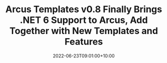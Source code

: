 ---
title: "Arcus Templates v0.8 Finally Brings .NET 6 Support to Arcus, Add Together with New Templates and Features"
date: 2022-06-23T09:01:00+10:00
description: The v0.8 release of Arcus Templates ends the journey of adding .NET support to Arcus. This release also contains tons of new features and useful changes. This run-down post will guide you through the biggest ones.
articleUrl: https://www.codit.eu/blog/arcus-templates-v0-8-finally-brings-net-6-support-to-arcus-add-together-with-new-templates-and-features/
---